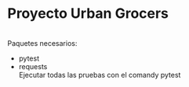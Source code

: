 # Proyecto Urban Grocers 
\
Paquetes necesarios: 
- pytest
- requests
\
Ejecutar todas las pruebas con el comandy pytest